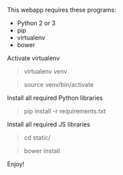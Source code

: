 This webapp requires these programs: 

- Python 2 or 3
- pip
- virtualenv
- bower

Activate virtualenv

> virtualenv venv

> source venv/bin/activate

Install all required Python libraries

> pip install -r requirements.txt

Install all required JS libraries

> cd static/

> bower install

Enjoy!